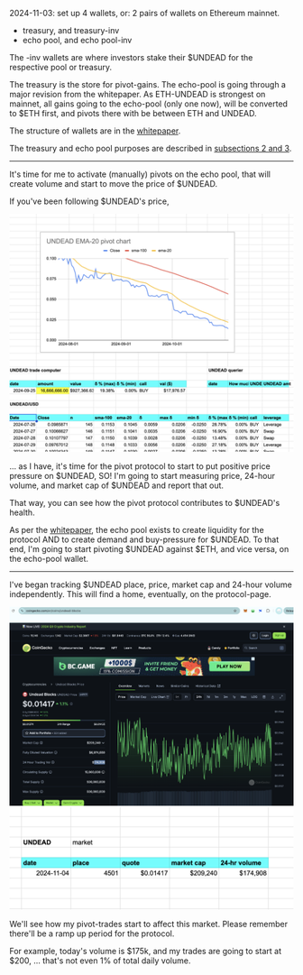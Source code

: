 2024-11-03: set up 4 wallets, or: 2 pairs of wallets on Ethereum mainnet.

* treasury, and treasury-inv
* echo pool, and echo pool-inv

The -inv wallets are where investors stake their $UNDEAD for the respective pool or treasury.

The treasury is the store for pivot-gains. The echo-pool is going through a major revision from the whitepaper. As ETH-UNDEAD is strongest on mainnet, all gains going to the echo-pool (only one now), will be converted to $ETH first, and pivots there with be between ETH and UNDEAD.

The structure of wallets are in the [whitepaper](https://github.com/pivoteur/biz/tree/main?tab=readme-ov-file#6-investing-liquidity).

The treasury and echo pool purposes are described in [subsections 2 and 3](https://github.com/pivoteur/biz/tree/main?tab=readme-ov-file#2-the-echo-pools).

---

It's time for me to activate (manually) pivots on the echo pool, that will create volume and start to move the price of $UNDEAD.

If you've been following $UNDEAD's price, 

![UNDEAD/USD chart](imgs/01-undead.png)

... as I have, it's time for the pivot protocol to start to put positive price pressure on $UNDEAD, SO! I'm going to start measuring price, 24-hour volume, and market cap of $UNDEAD and report that out.

That way, you can see how the pivot protocol contributes to $UNDEAD's health.

As per the [whitepaper](https://github.com/pivoteur/biz/tree/main?tab=readme-ov-file#2-the-echo-pools), the echo pool exists to create liquidity for the protocol AND to create demand and buy-pressure for $UNDEAD. To that end, I'm going to start pivoting $UNDEAD against $ETH, and vice versa, on the echo-pool wallet.

---

I've began tracking $UNDEAD place, price, market cap and 24-hour volume independently. This will find a home, eventually, on the protocol-page.

![CoinGecko $UNDEAD chart](imgs/02a-coingecko.png)
![My $UNDEAD market SPREADSHEETSZORXEN!](imgs/02b-pivot-tracking.png)

We'll see how my pivot-trades start to affect this market. Please remember there'll be a ramp up period for the protocol.

For example, today's volume is $175k, and my trades are going to start at $200, ... that's not even 1% of total daily volume.
